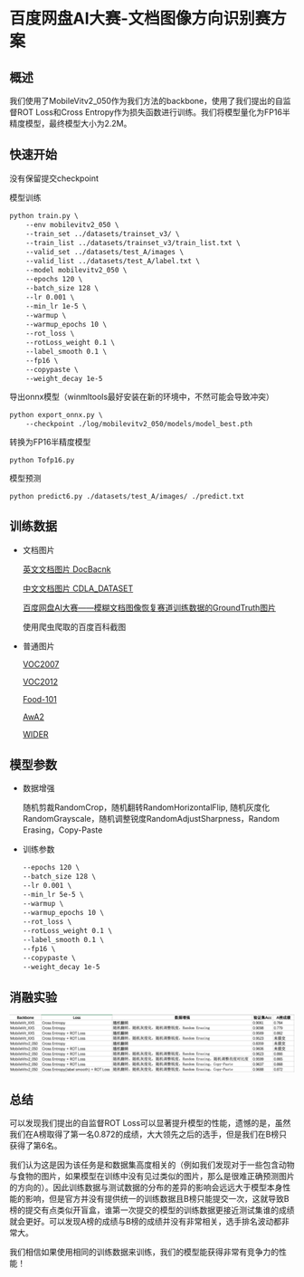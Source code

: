 # 百度网盘AI大赛-文档图像方向识别赛方案

## 概述
我们使用了MobileVitv2_050作为我们方法的backbone，使用了我们提出的自监督ROT Loss和Cross Entropy作为损失函数进行训练。我们将模型量化为FP16半精度模型，最终模型大小为2.2M。

## 快速开始
没有保留提交checkpoint

模型训练
~~~
python train.py \
    --env mobilevitv2_050 \
    --train_set ../datasets/trainset_v3/ \
    --train_list ../datasets/trainset_v3/train_list.txt \
    --valid_set ../datasets/test_A/images \
    --valid_list ../datasets/test_A/label.txt \
    --model mobilevitv2_050 \
    --epochs 120 \
    --batch_size 128 \
    --lr 0.001 \
    --min_lr 1e-5 \
    --warmup \
    --warmup_epochs 10 \
    --rot_loss \
    --rotLoss_weight 0.1 \
    --label_smooth 0.1 \
    --fp16 \
    --copypaste \
    --weight_decay 1e-5 
~~~


导出onnx模型（winmltools最好安装在新的环境中，不然可能会导致冲突）
~~~
python export_onnx.py \
    --checkpoint ./log/mobilevitv2_050/models/model_best.pth
~~~

转换为FP16半精度模型
~~~
python Tofp16.py
~~~

模型预测
~~~
python predict6.py ./datasets/test_A/images/ ./predict.txt
~~~

## 训练数据
+ 文档图片

    [英文文档图片 DocBacnk](https://github.com/doc-analysis/DocBank)
    
    [中文文档图片 CDLA_DATASET](https://github.com/buptlihang/CDLA)

    [百度网盘AI大赛——模糊文档图像恢复赛道训练数据的GroundTruth图片](https://aistudio.baidu.com/aistudio/competition/detail/349/0/introduction)

    使用爬虫爬取的百度百科截图

+ 普通图片

    [VOC2007](http://host.robots.ox.ac.uk/pascal/VOC/voc2007/)
    
    [VOC2012](https://drive.google.com/drive/folders/1N5vE0AYFcim2TYPNZ6DStYxhVItODwBr)
    
    [Food-101](https://data.vision.ee.ethz.ch/cvl/datasets_extra/food-101/)
    
    [AwA2](https://cvml.ist.ac.at/AwA2/)
    
    [WIDER](http://yjxiong.me/event_recog/WIDER/)

## 模型参数
+ 数据增强

    随机剪裁RandomCrop，随机翻转RandomHorizontalFlip, 随机灰度化RandomGrayscale，随机调整锐度RandomAdjustSharpness，Random Erasing，Copy-Paste

+ 训练参数
    ~~~
    --epochs 120 \
    --batch_size 128 \
    --lr 0.001 \
    --min_lr 5e-5 \
    --warmup \
    --warmup_epochs 10 \
    --rot_loss \
    --rotLoss_weight 0.1 \
    --label_smooth 0.1 \
    --fp16 \
    --copypaste \
    --weight_decay 1e-5 
    ~~~

## 消融实验
<div align="center">
  <img src="ablation.png" >
</div>

## 总结
可以发现我们提出的自监督ROT Loss可以显著提升模型的性能，遗憾的是，虽然我们在A榜取得了第一名0.872的成绩，大大领先之后的选手，但是我们在B榜只获得了第6名。

我们认为这是因为该任务是和数据集高度相关的（例如我们发现对于一些包含动物与食物的图片，如果模型在训练中没有见过类似的图片，那么是很难正确预测图片的方向的）。因此训练数据与测试数据的分布的差异的影响会远远大于模型本身性能的影响，但是官方并没有提供统一的训练数据且B榜只能提交一次，这就导致B榜的提交有点类似开盲盒，谁第一次提交的模型的训练数据更接近测试集谁的成绩就会更好。可以发现A榜的成绩与B榜的成绩并没有非常相关，选手排名波动都非常大。

我们相信如果使用相同的训练数据来训练，我们的模型能获得非常有竞争力的性能！